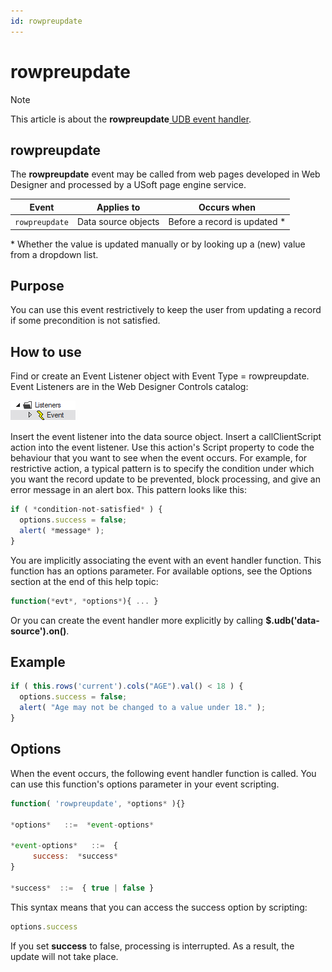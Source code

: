 ```yaml
---
id: rowpreupdate
---
```


# rowpreupdate



> [!NOTE]
> This article is about the **rowpreupdate**[ UDB event handler](/docs/Web_and_app_UIs/UDB_Events).

## **rowpreupdate**

The **rowpreupdate** event may be called from web pages developed in Web Designer and processed by a USoft page engine service.

|**Event**|**Applies to**|**Occurs when**|
|--------|--------|--------|
|`rowpreupdate`|Data source objects|Before a record is updated *|



* Whether the value is updated manually or by looking up a (new) value from a dropdown list.

## Purpose

You can use this event restrictively to keep the user from updating a record if some precondition is not satisfied.

## How to use

Find or create an Event Listener object with Event Type = rowpreupdate. Event Listeners are in the Web Designer Controls catalog:

![](./assets/ff8672be-ff07-426e-ba7e-0ecf37444b63.png)

Insert the event listener into the data source object. Insert a callClientScript action into the event listener. Use this action's Script property to code the behaviour that you want to see when the event occurs. For example, for restrictive action, a typical pattern is to specify the condition under which you want the record update to be prevented, block processing, and give an error message in an alert box. This pattern looks like this:

```js
if ( *condition-not-satisfied* ) {
  options.success = false;
  alert( *message* );
}
```

You are implicitly associating the event with an event handler function. This function has an options parameter. For available options, see the Options section at the end of this help topic:

```js
function(*evt*, *options*){ ... }
```

Or you can create the event handler more explicitly by calling **$.udb('data-source').on()**.

## Example

```js
if ( this.rows('current').cols("AGE").val() < 18 ) {
  options.success = false;
  alert( "Age may not be changed to a value under 18." );
}
```

## Options

When the event occurs, the following event handler function is called. You can use this function's options parameter in your event scripting.

```js
function( 'rowpreupdate', *options* ){}

*options*   ::=  *event-options*

*event-options*   ::=  {
     success:  *success*
}

*success*  ::=  { true | false }
```

This syntax means that you can access the success option by scripting:

```js
options.success
```

If you set **success** to false, processing is interrupted. As a result, the update will not take place.